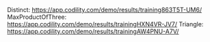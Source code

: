 Distinct: https://app.codility.com/demo/results/training863T5T-UM6/
MaxProductOfThree: https://app.codility.com/demo/results/trainingHXN4VR-JV7/
Triangle: https://app.codility.com/demo/results/trainingAW4PNU-A7V/
